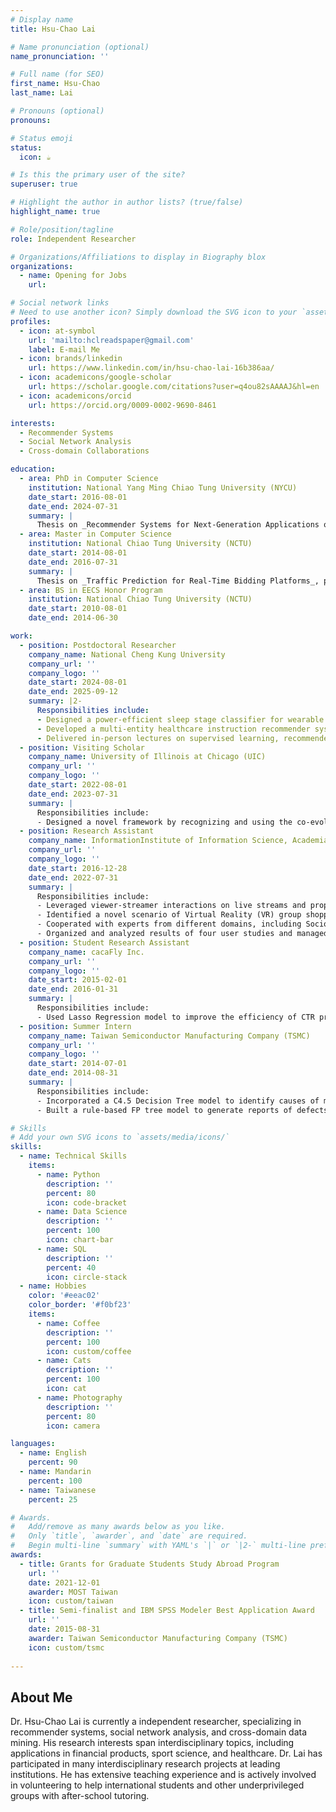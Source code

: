```yaml
---
# Display name
title: Hsu-Chao Lai

# Name pronunciation (optional)
name_pronunciation: ''

# Full name (for SEO)
first_name: Hsu-Chao
last_name: Lai

# Pronouns (optional)
pronouns: 

# Status emoji
status:
  icon: ☕️

# Is this the primary user of the site?
superuser: true

# Highlight the author in author lists? (true/false)
highlight_name: true

# Role/position/tagline
role: Independent Researcher

# Organizations/Affiliations to display in Biography blox
organizations:
  - name: Opening for Jobs
    url: 

# Social network links
# Need to use another icon? Simply download the SVG icon to your `assets/media/icons/` folder.
profiles:
  - icon: at-symbol
    url: 'mailto:hclreadspaper@gmail.com'
    label: E-mail Me
  - icon: brands/linkedin
    url: https://www.linkedin.com/in/hsu-chao-lai-16b386aa/
  - icon: academicons/google-scholar
    url: https://scholar.google.com/citations?user=q4ou82sAAAAJ&hl=en
  - icon: academicons/orcid
    url: https://orcid.org/0009-0002-9690-8461

interests:
  - Recommender Systems
  - Social Network Analysis
  - Cross-domain Collaborations

education:
  - area: PhD in Computer Science
    institution: National Yang Ming Chiao Tung University (NYCU)
    date_start: 2016-08-01
    date_end: 2024-07-31
    summary: |
      Thesis on _Recommender Systems for Next-Generation Applications on Social Networks_. Supervised by [Prof Jiun-Long Huang](https://www.cs.nycu.edu.tw/members/detail/jlhuang) and [Prof Hong-Han Shuai](https://basiclab.lab.nycu.edu.tw/). Presented papers at 11 conferences with the contributions being published in 3 journals.
  - area: Master in Computer Science
    institution: National Chiao Tung University (NCTU)
    date_start: 2014-08-01
    date_end: 2016-07-31
    summary: |
      Thesis on _Traffic Prediction for Real-Time Bidding Platforms_, presented at a workshop in IEEE BigData 2016. Supervised by [Prof Jiun-Long Huang](https://www.cs.nycu.edu.tw/members/detail/jlhuang).
  - area: BS in EECS Honor Program
    institution: National Chiao Tung University (NCTU)
    date_start: 2010-08-01
    date_end: 2014-06-30

work:
  - position: Postdoctoral Researcher
    company_name: National Cheng Kung University
    company_url: ''
    company_logo: ''
    date_start: 2024-08-01
    date_end: 2025-09-12
    summary: |2-
      Responsibilities include:
      - Designed a power-efficient sleep stage classifier for wearable devices by bypassing 54.5\% EEG signals to low-powered classifiers with a novel confidence-based switch, which reduces 32.7\%-77.8\% FLOPS with insignificant 1.9\% accuracy drops (IEEE BigData 2024)
      - Developed a multi-entity healthcare instruction recommender system for elders, incorporating unique demands of elders, diversities of individual multidisciplinary doctors, and their consensus-building process, resulting in 5-10\% improvement in NDCG on synthetic data generated by domain experts (UHIMA\&TLCMA 2025)
      - Delivered in-person lectures on supervised learning, recommender systems, and real-time bidding as part of the Data Mining course (2025 Spring), totaling 9 hours
  - position: Visiting Scholar
    company_name: University of Illinois at Chicago (UIC)
    company_url: ''
    company_logo: ''
    date_start: 2022-08-01
    date_end: 2023-07-31
    summary: |
      Responsibilities include:
      - Designed a novel framework by recognizing and using the co-evolution on live stream platforms to recommend next-topics for live streamers, which outperforms conventional video recommenders by 27.1\% in terms of precision and recall (CIKM 2023)
  - position: Research Assistant
    company_name: InformationInstitute of Information Science, Academia Sinica
    company_url: ''
    company_logo: ''
    date_start: 2016-12-28
    date_end: 2022-07-31
    summary: |
      Responsibilities include:
      - Leveraged viewer-streamer interactions on live streams and proposed a tensor co-factorization recommendation system, which reduces nearly 50\% model parameters compared to SOTA methods (CIKM 2020)
      - Identified a novel scenario of Virtual Reality (VR) group shopping and designed an effective recommender system and a query system, respectively (CIKM 2019 and VLDB 2020)
      - Cooperated with experts from different domains, including Sociology (6 teams), Physics and Biology (15 teams from 4 research institutes), and developed machine learning models for social sentiment analysis and drosophila neuron identifications (Physics Reports 2023)
      - Organized and analyzed results of four user studies and managed large-scale crowd-sourcing data annotations in four papers (one published in AAAI 2018, two in CIKM 2019, and one in VLDB 2020)
  - position: Student Research Assistant
    company_name: cacaFly Inc.
    company_url: ''
    company_logo: ''
    date_start: 2015-02-01
    date_end: 2016-01-31
    summary: |
      Responsibilities include:
      - Used Lasso Regression model to improve the efficiency of CTR prediction by 61\% without loss of precision
  - position: Summer Intern
    company_name: Taiwan Semiconductor Manufacturing Company (TSMC)
    company_url: ''
    company_logo: ''
    date_start: 2014-07-01
    date_end: 2014-08-31
    summary: |
      Responsibilities include:
      - Incorporated a C4.5 Decision Tree model to identify causes of memory failure from sensor data with at least 98\% accuracy and 40x speedup
      - Built a rule-based FP tree model to generate reports of defects on wafers from manufacture data without human involving

# Skills
# Add your own SVG icons to `assets/media/icons/`
skills:
  - name: Technical Skills
    items:
      - name: Python
        description: ''
        percent: 80
        icon: code-bracket
      - name: Data Science
        description: ''
        percent: 100
        icon: chart-bar
      - name: SQL
        description: ''
        percent: 40
        icon: circle-stack
  - name: Hobbies
    color: '#eeac02'
    color_border: '#f0bf23'
    items:
      - name: Coffee
        description: ''
        percent: 100
        icon: custom/coffee
      - name: Cats
        description: ''
        percent: 100
        icon: cat
      - name: Photography
        description: ''
        percent: 80
        icon: camera

languages:
  - name: English
    percent: 90
  - name: Mandarin
    percent: 100
  - name: Taiwanese
    percent: 25

# Awards.
#   Add/remove as many awards below as you like.
#   Only `title`, `awarder`, and `date` are required.
#   Begin multi-line `summary` with YAML's `|` or `|2-` multi-line prefix and indent 2 spaces below.
awards:
  - title: Grants for Graduate Students Study Abroad Program
    url: ''
    date: 2021-12-01
    awarder: MOST Taiwan
    icon: custom/taiwan
  - title: Semi-finalist and IBM SPSS Modeler Best Application Award
    url: ''
    date: 2015-08-31
    awarder: Taiwan Semiconductor Manufacturing Company (TSMC) 
    icon: custom/tsmc
  
---
```


## About Me

Dr. Hsu-Chao Lai is currently a independent researcher, specializing in recommender systems, social network analysis, and cross-domain data mining. His research interests span interdisciplinary topics, including applications in financial products, sport science, and healthcare. Dr. Lai has participated in many interdisciplinary research projects at leading institutions. He has extensive teaching experience and is actively involved in volunteering to help international students and other underprivileged groups with after-school tutoring. 
